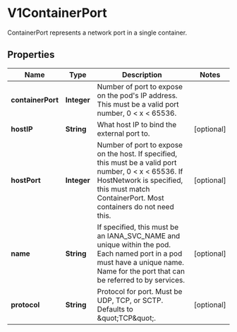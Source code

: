 

# V1ContainerPort

ContainerPort represents a network port in a single container.

## Properties

| Name | Type | Description | Notes |
|------------ | ------------- | ------------- | -------------|
|**containerPort** | **Integer** | Number of port to expose on the pod&#39;s IP address. This must be a valid port number, 0 &lt; x &lt; 65536. |  |
|**hostIP** | **String** | What host IP to bind the external port to. |  [optional] |
|**hostPort** | **Integer** | Number of port to expose on the host. If specified, this must be a valid port number, 0 &lt; x &lt; 65536. If HostNetwork is specified, this must match ContainerPort. Most containers do not need this. |  [optional] |
|**name** | **String** | If specified, this must be an IANA_SVC_NAME and unique within the pod. Each named port in a pod must have a unique name. Name for the port that can be referred to by services. |  [optional] |
|**protocol** | **String** | Protocol for port. Must be UDP, TCP, or SCTP. Defaults to \&quot;TCP\&quot;.   |  [optional] |




